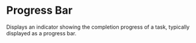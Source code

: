 # Progress Bar

Displays an indicator showing the completion progress of a task, typically displayed as a progress bar.
